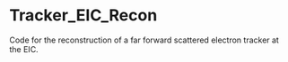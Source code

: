 # Tracker_EIC_Recon
Code for the reconstruction of a far forward scattered electron tracker at the EIC.
